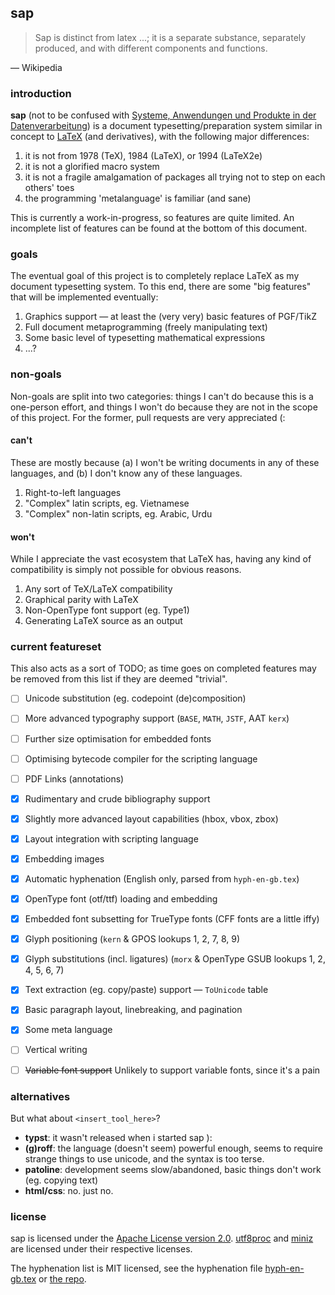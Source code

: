 ## sap

> Sap is distinct from latex ...; it is a separate substance, separately produced, and with different components and functions.

— Wikipedia


### introduction

**sap** (not to be confused with [Systeme, Anwendungen und Produkte in der Datenverarbeitung](https://www.sap.com))
is a document typesetting/preparation system similar in concept to [LaTeX](https://www.latex-project.org) (and
derivatives), with the following major differences:

1. it is not from 1978 (TeX), 1984 (LaTeX), or 1994 (LaTeX2e)
2. it is not a glorified macro system
3. it is not a fragile amalgamation of packages all trying not to step on each others' toes
4. the programming 'metalanguage' is familiar (and sane)

This is currently a work-in-progress, so features are quite limited. An incomplete list of features can
be found at the bottom of this document.

### goals

The eventual goal of this project is to completely replace LaTeX as my document typesetting system. To this end,
there are some "big features" that will be implemented eventually:

1. Graphics support — at least the (very very) basic features of PGF/TikZ
2. Full document metaprogramming (freely manipulating text)
3. Some basic level of typesetting mathematical expressions
4. ...?

### non-goals
Non-goals are split into two categories: things I can't do because this is a one-person effort, and things
I won't do because they are not in the scope of this project. For the former, pull requests are very appreciated (:

#### can't

These are mostly because (a) I won't be writing documents in any of these languages, and
(b) I don't know any of these languages.

1. Right-to-left languages
2. "Complex" latin scripts, eg. Vietnamese
3. "Complex" non-latin scripts, eg. Arabic, Urdu

#### won't

While I appreciate the vast ecosystem that LaTeX has, having any kind of compatibility is simply not possible for obvious reasons.

1. Any sort of TeX/LaTeX compatibility
2. Graphical parity with LaTeX
3. Non-OpenType font support (eg. Type1)
4. Generating LaTeX source as an output


### current featureset

This also acts as a sort of TODO; as time goes on completed features may be removed from this list if they are deemed "trivial".

- [ ] Unicode substitution (eg. codepoint (de)composition)
- [ ] More advanced typography support (`BASE`, `MATH`, `JSTF`, AAT `kerx`)
- [ ] Further size optimisation for embedded fonts
- [ ] Optimising bytecode compiler for the scripting language
- [ ] PDF Links (annotations)
- [x] Rudimentary and crude bibliography support
- [x] Slightly more advanced layout capabilities (hbox, vbox, zbox)
- [x] Layout integration with scripting language
- [x] Embedding images
- [x] Automatic hyphenation (English only, parsed from `hyph-en-gb.tex`)
- [x] OpenType font (otf/ttf) loading and embedding
- [x] Embedded font subsetting for TrueType fonts (CFF fonts are a little iffy)
- [x] Glyph positioning (`kern` & GPOS lookups 1, 2, 7, 8, 9)
- [x] Glyph substitutions (incl. ligatures) (`morx` & OpenType GSUB lookups 1, 2, 4, 5, 6, 7)
- [x] Text extraction (eg. copy/paste) support — `ToUnicode` table
- [x] Basic paragraph layout, linebreaking, and pagination
- [x] Some meta language
- [ ] Vertical writing
- [ ] ~~Variable font support~~ Unlikely to support variable fonts, since it's a pain


### alternatives

But what about `<insert_tool_here>`?

- **typst**: it wasn't released when i started sap ):
- **(g)roff**: the language (doesn't seem) powerful enough, seems to require strange things to use unicode, and the syntax is too terse.
- **patoline**: development seems slow/abandoned, basic things don't work (eg. copying text)
- **html/css**: no. just no.


### license

sap is licensed under the [Apache License version 2.0](./LICENSE). [utf8proc](./external/utf8proc/LICENSE.md)
and [miniz](./external/miniz/LICENSE) are licensed under their respective licenses.

The hyphenation list is MIT licensed, see the hyphenation file [hyph-en-gb.tex](./hyph-en-gb.tex) or [the repo](https://github.com/hyphenation/tex-hyphen).
